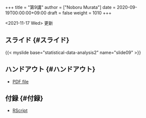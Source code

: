 +++
title = "第9講"
author = ["Noboru Murata"]
date = 2020-09-19T00:00:00+09:00
draft = false
weight = 1010
+++

<span class="timestamp-wrapper"><span class="timestamp">&lt;2021-11-17 Wed&gt; </span></span> 更新


## スライド {#スライド}

{{< myslide base="statistical-data-analysis2" name="slide09" >}}


## ハンドアウト {#ハンドアウト}

-   [PDF file](https://noboru-murata.github.io/statistical-data-analysis2/pdfs/slide09.pdf)


## 付録 {#付録}

-   [RScript](https://noboru-murata.github.io/statistical-data-analysis2/code/slide09.R)